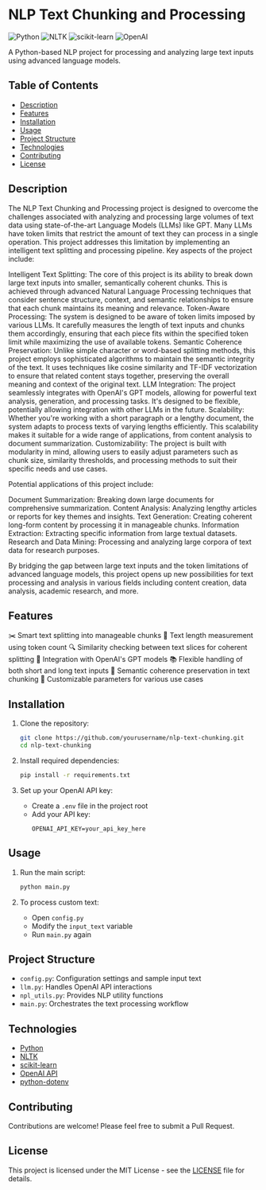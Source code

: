 # NLP Text Chunking and Processing

![Python](https://img.shields.io/badge/python-3.6+-blue.svg)
![NLTK](https://img.shields.io/badge/NLTK-3.6-green.svg)
![scikit-learn](https://img.shields.io/badge/scikit--learn-0.24+-orange.svg)
![OpenAI](https://img.shields.io/badge/OpenAI-API-red.svg)

A Python-based NLP project for processing and analyzing large text inputs using advanced language models.

## Table of Contents

- [Description](#description)
- [Features](#features)
- [Installation](#installation)
- [Usage](#usage)
- [Project Structure](#project-structure)
- [Technologies](#technologies)
- [Contributing](#contributing)
- [License](#license)

## Description
The NLP Text Chunking and Processing project is designed to overcome the challenges associated with analyzing and processing large volumes of text data using state-of-the-art Language Models (LLMs) like GPT. Many LLMs have token limits that restrict the amount of text they can process in a single operation. This project addresses this limitation by implementing an intelligent text splitting and processing pipeline.
Key aspects of the project include:

Intelligent Text Splitting: The core of this project is its ability to break down large text inputs into smaller, semantically coherent chunks. This is achieved through advanced Natural Language Processing techniques that consider sentence structure, context, and semantic relationships to ensure that each chunk maintains its meaning and relevance.
Token-Aware Processing: The system is designed to be aware of token limits imposed by various LLMs. It carefully measures the length of text inputs and chunks them accordingly, ensuring that each piece fits within the specified token limit while maximizing the use of available tokens.
Semantic Coherence Preservation: Unlike simple character or word-based splitting methods, this project employs sophisticated algorithms to maintain the semantic integrity of the text. It uses techniques like cosine similarity and TF-IDF vectorization to ensure that related content stays together, preserving the overall meaning and context of the original text.
LLM Integration: The project seamlessly integrates with OpenAI's GPT models, allowing for powerful text analysis, generation, and processing tasks. It's designed to be flexible, potentially allowing integration with other LLMs in the future.
Scalability: Whether you're working with a short paragraph or a lengthy document, the system adapts to process texts of varying lengths efficiently. This scalability makes it suitable for a wide range of applications, from content analysis to document summarization.
Customizability: The project is built with modularity in mind, allowing users to easily adjust parameters such as chunk size, similarity thresholds, and processing methods to suit their specific needs and use cases.

Potential applications of this project include:

Document Summarization: Breaking down large documents for comprehensive summarization.
Content Analysis: Analyzing lengthy articles or reports for key themes and insights.
Text Generation: Creating coherent long-form content by processing it in manageable chunks.
Information Extraction: Extracting specific information from large textual datasets.
Research and Data Mining: Processing and analyzing large corpora of text data for research purposes.

By bridging the gap between large text inputs and the token limitations of advanced language models, this project opens up new possibilities for text processing and analysis in various fields including content creation, data analysis, academic research, and more.
## Features

✂️ Smart text splitting into manageable chunks
📏 Text length measurement using token count
🔍 Similarity checking between text slices for coherent splitting
🤖 Integration with OpenAI's GPT models
📚 Flexible handling of both short and long text inputs
🧠 Semantic coherence preservation in text chunking
🔧 Customizable parameters for various use cases
## Installation

1. Clone the repository:
   ```sh
   git clone https://github.com/yourusername/nlp-text-chunking.git
   cd nlp-text-chunking
   ```

2. Install required dependencies:
   ```sh
   pip install -r requirements.txt
   ```

3. Set up your OpenAI API key:
   - Create a `.env` file in the project root
   - Add your API key:
     ```
     OPENAI_API_KEY=your_api_key_here
     ```

## Usage

1. Run the main script:
   ```sh
   python main.py
   ```

2. To process custom text:
   - Open `config.py`
   - Modify the `input_text` variable
   - Run `main.py` again

## Project Structure

- `config.py`: Configuration settings and sample input text
- `llm.py`: Handles OpenAI API interactions
- `npl_utils.py`: Provides NLP utility functions
- `main.py`: Orchestrates the text processing workflow

## Technologies

- [Python](https://www.python.org/)
- [NLTK](https://www.nltk.org/)
- [scikit-learn](https://scikit-learn.org/)
- [OpenAI API](https://openai.com/)
- [python-dotenv](https://github.com/theskumar/python-dotenv)

## Contributing

Contributions are welcome! Please feel free to submit a Pull Request.

## License

This project is licensed under the MIT License - see the [LICENSE](LICENSE) file for details.
